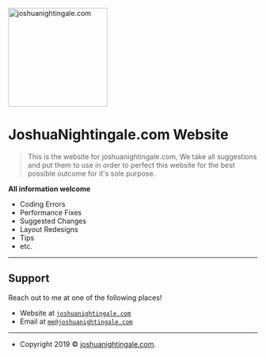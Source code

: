 <a href="https://www.joshuanightingale.com/"><img src="https://www.trzcacak.rs/myfile/full/391-3915589_nightingale-on-the-green-logo-european-swallow.png" title="joshuanightingale.com" height="200px" width="200px" alt="joshuanightingale.com"></a>

<!-- [![JoshuaNightingale.com](https://www.trzcacak.rs/myfile/full/391-3915589_nightingale-on-the-green-logo-european-swallow.png)](https://joshuanightingale.com) -->

# JoshuaNightingale.com Website

> This is the website for joshuanightingale.com, We take all suggestions and put them to use in order to perfect this website for the best possible outcome for it's sole purpose.


**All information welcome**

- Coding Errors
- Performance Fixes
- Suggested Changes
- Layout Redesigns
- Tips
- etc.

---

## Support

Reach out to me at one of the following places!

- Website at <a href="https://joshuanightingale.com" target="_blank">`joshuanightingale.com`</a>
- Email at <a href="mailto:me@joshuanightingale.com?Subject=GIT%20Request" target="_blank">`me@joshuanightingale.com`</a>

---

- Copyright 2019 © <a href="https://joshuanightingale.com" target="_blank">joshuanightingale.com</a>.
